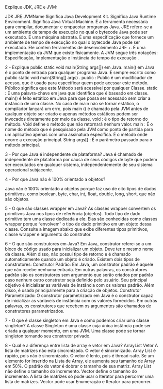 Explique JDK, JRE e JVM:

JDK
JRE
JVMName
Significa Java Development Kit.
Significa Java Runtime Environment.
Significa Java Virtual Machine.
É a ferramenta necessária para compilar, documentar e empacotar programas Java.
JRE refere-se a um ambiente de tempo de execução no qual o bytecode Java pode ser executado.
É uma máquina abstrata. É uma especificação que fornece um ambiente de tempo de execução no qual o bytecode Java pode ser executado.
Ele contém ferramentas de desenvolvimento JRE +.
É uma implementação da JVM que existe fisicamente.
A JVM segue três notações: Especificação, Implementação e  Instância de tempo de execução .

2 - Explique public static void main(String args[]) em Java.
main() em Java é o ponto de entrada para qualquer programa Java. É sempre escrito como public static void main(String[] args) .
public : Public é um modificador de acesso, que é usado para especificar quem pode acessar este método. Público significa que este Método será acessível por qualquer Classe.
static : É uma palavra-chave em java que identifica que é baseado em classe. main() é feito estático em Java para que possa ser acessado sem criar a instância de uma classe. No caso de main não se tornar estático, o compilador lançará um erro, pois main () é chamado pela JVM antes de qualquer objeto ser criado e apenas métodos estáticos podem ser invocados diretamente por meio da classe. 
void : é o tipo de retorno do método. Void define o método que não retornará nenhum valor.
main : É o nome do método que é pesquisado pela JVM como ponto de partida para um aplicativo apenas com uma assinatura específica. É o método onde ocorre a execução principal.
String args[] : É o parâmetro passado para o método principal.

3 - Por que Java é independente de plataforma?
Java é chamado de independente de plataforma por causa de seus códigos de byte que podem ser executados em qualquer sistema, independentemente de seu sistema operacional subjacente.

4 - Por que Java não é 100% orientado a objetos?

Java não é 100% orientado a objetos porque faz uso de oito tipos de dados primitivos, como boolean, byte, char, int, float, double, long, short, que não são objetos.


5 - O que são classes wrapper em Java?
As classes wrapper convertem os primitivos Java nos tipos de referência (objetos). Todo tipo de dado primitivo tem uma classe dedicada a ele. Elas são conhecidas como classes wrapper porque “envolvem” o tipo de dado primitivo em um objeto dessa classe. Consulte a imagem abaixo que exibe diferentes tipos primitivos, classe wrapper e argumento do construtor.

6 - O que são construtores em Java?
Em Java, construtor refere-se a um bloco de código usado para inicializar um objeto. Deve ter o mesmo nome da classe. Além disso, não possui tipo de retorno e é chamado automaticamente quando um objeto é criado.
Existem dois tipos de construtores:
Construtor Padrão: Em Java, um construtor padrão é aquele que não recebe nenhuma entrada. Em outras palavras, os construtores padrão são os construtores sem argumento que serão criados por padrão caso nenhum outro construtor seja definido pelo usuário. Seu principal objetivo é inicializar as variáveis ​​de instância com os valores padrão. Além disso, é usado principalmente para a criação de objetos. 
Construtor Parametrizado: O construtor parametrizado em Java é o construtor capaz de inicializar as variáveis ​​de instância com os valores fornecidos. Em outras palavras, os construtores que recebem os argumentos são chamados de construtores parametrizados.

7 - O que é classe singleton em Java e como podemos criar uma classe singleton?
A classe Singleton é uma classe cuja única instância pode ser criada a qualquer momento, em uma JVM. Uma classe pode se tornar singleton tornando seu construtor privado.

8 - Qual é a diferença entre lista de array e vetor em Java?
ArrayList
Vetor
A lista de matrizes não está sincronizada.
 O vetor é sincronizado.
Array List é rápido, pois não é sincronizado.
O vetor é lento, pois é thread-safe.
Se um elemento for inserido na Lista de Array, ele aumenta seu tamanho de Array em 50%.
O padrão do vetor é dobrar o tamanho de sua matriz.
Array List não define o tamanho do incremento.
Vector define o tamanho do incremento.
A lista de matrizes só pode usar o Iterator para percorrer uma lista de matrizes.
Vector pode usar Enumeração e Iterator para percorrer.


